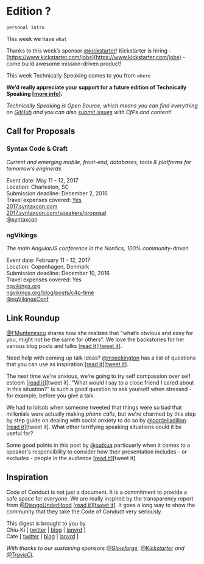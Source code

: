 # Edition ?

`personal intro`

This week we have `what`

Thanks to this week’s sponsor [@kickstarter](https://twitter.com/kickstarter)! Kickstarter is hiring - [https://www.kickstarter.com/jobs](https://www.kickstarter.com/jobs)  - come build awesome mission-driven product!

This week Technically Speaking comes to you from `where`

**We’d really appreciate your support for a future edition of Technically Speaking [[more info](http://www.techspeak.email/sponsorship/)].**  

*Technically Speaking is Open Source, which means you can find everything on [GitHub](https://github.com/catehstn/technically-speaking/) and you can also [submit issues](https://github.com/catehstn/technically-speaking/issues/new) with CfPs and content!*  

## Call for Proposals

### Syntax Code & Craft
*Current and emerging mobile, front-end, databases, tools & platforms for tomorrow’s enginerds*

Event date: May 11 - 12, 2017  
Location: Charleston, SC  
Submission deadline: December 2, 2016  
Travel expenses covered:   [Yes](https://twitter.com/syntaxcon/status/795336850349182976)  
[2017.syntaxcon.com](https://2017.syntaxcon.com/)  
[2017.syntaxcon.com/speakers/proposal](https://2017.syntaxcon.com/speakers/proposal/)  
[@syntaxcon](https://twitter.com/syntaxcon)


### ngVikings
*The main AngularJS conference in the Nordics, 100% community-driven*

Event date: February 11 - 12, 2017  
Location: Copenhagen, Denmark  
Submission deadline: December 10, 2016  
Travel expenses covered: Yes  
[ngvikings.org](https://ngvikings.org/)  
[ngvikings.org/blog/posts/c4p-time](https://ngvikings.org/blog/posts/c4p-time/)  
[@ngVikingsConf](https://twitter.com/ngVikingsConf)



## Link Roundup

[@FMuntenescu](https://twitter.com/FMuntenescu) shares how she realizes that "what’s obvious and easy for you, might not be the same for others". We love the backstories for her various blog posts and talks [[read it](https://medium.com/upday-devs/tech-talks-you-do-have-something-to-say-a1a0ae23fa0)][[tweet it](https://twitter.com/home?status=Tech%20Talks%E2%80%8A%20-%20%E2%80%8AYou%20Do%20Have%20Something%20To%20Say!%0Aby%20%40FMuntenescu%20https%3A//medium.com/upday-devs/tech-talks-you-do-have-something-to-say-a1a0ae23fa0%20via%20%40techspeakdigest)].

Need help with coming up talk ideas? [@mseckington](https://twitter.com/mseckington) has a list of questions that you can use as inspiration [[read it]( http://missgeeky.com/2016/11/21/how-to-brainstorm-talk-ideas)][[tweet it](https://twitter.com/home?status=How%20To%20Brainstorm%20Talk%20Ideas%20by%20%40mseckington%20http%3A//missgeeky.com/2016/11/21/how-to-brainstorm-talk-ideas%20via%20%40techspeakdigest)].

The next time we're anxious, we're going to try self compassion over self esteem [[read it](http://www.theatlantic.com/health/archive/2016/05/why-self-compassion-works-better-than-self-esteem/481473/)][tweet it]. "What would I say to a close friend I cared about in this situation?" is such a good question to ask yourself when stressed - for example, before you give a talk.

We had to lolsob when someone tweeted that things were so bad that millenials were actually making *phone calls*, but we're charmed by this step by step guide on dealing with social anxiety to do so by [@cordeliadillon](http://twitter.com/cordeliadillon) [[read it](http://echothroughthefog.cordeliadillon.com/post/153393286626/how-to-call-your-reps-when-you-have-social-anxiety)][tweet it]. What other terrifying speaking situations could it be useful for?

Some good points in this post by [@patkua](http://twitter.com/patkua) particuarly when it comes to a speaker's responsibility to consider how their presentation includes - or excludes - people in the audience [[read it](https://www.thekua.com/atwork/2016/10/we-can-do-better/)][tweet it].

## Inspiration

Code of Conduct is not just a document. It is a commitment to provide a safe space for everyone. We are really inspired by the transparency report from [@DjangoUnderHood](https://twitter.com/DjangoUnderHood)
[[read it](https://djangounderthehood.com/blog/article/2016-11-21-coc-transparency-report/)][[tweet it](https://twitter.com/home?status=Code%20of%20Conduct%20Transparency%20Report%20by%20%40DjangoUnderHood%20https%3A//djangounderthehood.com/blog/article/2016-11-21-coc-transparency-report/%20via%20%40techspeakdigest)]. It goes a long way to show the community that they take the Code of Conduct very seriously.


This digest is brought to you by  
Chiu-Ki [ [twitter](https://twitter.com/chiuki) | [blog](http://blog.sqisland.com/) | [lanyrd](http://lanyrd.com/profile/chiuki/) ]  
Cate [ [twitter](https://twitter.com/catehstn) | [blog](http://www.catehuston.com/blog/) | [lanyrd](http://lanyrd.com/profile/catehstn/) ]

*With thanks to our sustaining sponsors [@Glowforge](http://twitter.com/glowforge), [@Kickstarter](http://twitter.com/kickstarter) and [@TravisCI](http://twitter.com/travisci).*
